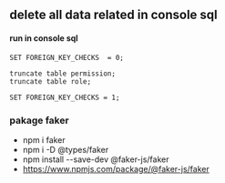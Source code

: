 ## delete all data related in console sql
#### run in console sql
```
SET FOREIGN_KEY_CHECKS  = 0;

truncate table permission;
truncate table role;

SET FOREIGN_KEY_CHECKS = 1;
```

### pakage faker
- npm i faker
- npm i -D @types/faker
- npm install --save-dev @faker-js/faker
- https://www.npmjs.com/package/@faker-js/faker